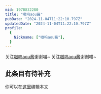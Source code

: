 ```yaml
---
mid: 1970832280
title: "嗷呜aou酱"
pubDate: "2024-11-04T11:22:10.797Z"
updatedDate: "2024-11-04T11:22:10.797Z"
profile:
  {
    Nickname: ["嗷呜aou酱"],
  }
---
```


关注[嗷呜aou酱](https://space.bilibili.com/1970832280)谢谢喵~ 关注[嗷呜aou酱](https://space.bilibili.com/1970832280)谢谢喵~

## 此条目有待补充
你可以在[这里](https://github.com/Yuhanawa/VTuber.ICU-Content/edit/master/v/嗷呜aou酱/index.md)编辑本文
